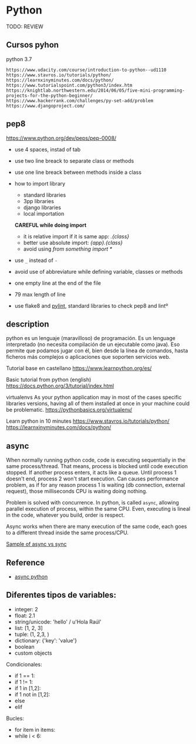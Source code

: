 # Python

TODO: REVIEW

## Cursos pyhon
python 3.7
     
    https://www.udacity.com/course/introduction-to-python--ud1110
    https://www.stavros.io/tutorials/python/
    https://learnxinyminutes.com/docs/python/
    https://www.tutorialspoint.com/python3/index.htm
    https://knightlab.northwestern.edu/2014/06/05/five-mini-programming-projects-for-the-python-beginner/
    https://www.hackerrank.com/challenges/py-set-add/problem
    https://www.djangoproject.com/
     
## pep8

https://www.python.org/dev/peps/pep-0008/
    
- use 4 spaces, instad of tab
- use two line breack to separate class or methods
- use one line breack between methods inside a class
- how to import library
    - standard libraries
    - 3pp libraries
    - django libraries
    - local importation

    **CAREFUL while doing import**

    - it is relative import if it is same app: _.{class}_
    - better use absolute import: _{app}.{class}_
    - avoid using _from something import *_

- use `_` instead of `-`
- avoid use of abbreviature while defining variable, classes or methods
- one empty line at the end of the file
- 79 max length of line
- use flake8 and [pylint](https://github.com/PyCQA/pylint/blob/master/pylintrc), standard libraries to check pep8 and lintº


## description

python es un lenguaje (maravilloso) de programación. Es un lenguage interpretado (no necesita compilación de un ejecutable como java). Eso permite que podamos jugar con él, bien desde la línea de comandos, hasta ficheros más complejos o aplicaciones que soporten servicios web.


Tutorial base en castellano
https://www.learnpython.org/es/

Basic tutorial from python (english)
https://docs.python.org/3/tutorial/index.html

virtualenvs
As your python application may in most of the cases specific libraries versions, having all of them installed at once in your machine could be problematic.
https://pythonbasics.org/virtualenv/

Learn python in 10 minutes
https://www.stavros.io/tutorials/python/
https://learnxinyminutes.com/docs/python/

## async

When normally running python code, code is executing sequentially in the same process/thread. That means, process is blocked until code execution stopped. If another process enters, it acts like a queue. Until process 1 doesn't end, process 2 won't start execution. Can causes performance problem, as if for any reason process 1 is waiting (db connection, external request), those milliseconds CPU is waiting doing nothing.

Problem is solved with concurrence. In python, is called `async`, allowing parallel execution of process, within the same CPU. Even, executing is lineal in the code, whatever you build, order is respect.

Async works when there are many execution of the same code, each goes to a different thread inside the same process/CPU.

[Sample of async vs sync](https://realpython.com/async-io-python/#the-asyncio-package-and-asyncawait)

## Reference

- [async python](https://realpython.com/async-io-python/)

## Diferentes tipos de variables:
- integer: 2
- float: 2.1
- string/unicode: 'hello' / u'Hola Raúl'
- list: [1, 2, 3]
- tuple: (1, 2,3, )
- dictionary: {'key': 'value'}
- boolean
- custom objects

Condicionales:
- if 1 == 1:
- if 1 != 1:
- if 1 in [1,2]:
- if 1 not in [1,2]:
- else
- elif

Bucles:
- for item in items:
- while i < 6:
